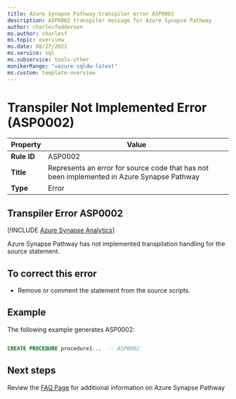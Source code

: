 ```yaml
---
title: Azure Synapse Pathway transpiler error ASP0002
description: ASP0002 transpiler message for Azure Synapse Pathway
author: charlesfeddersen
ms.author: charlesf
ms.topic: overview
ms.date: 08/27/2021
ms.service: sql
ms.subservice: tools-other
monikerRange: "=azure-sqldw-latest"
ms.custom: template-overview 
---
```


# Transpiler Not Implemented Error (ASP0002)

|Property|Value|
|-|-|
| **Rule ID** | ASP0002 |
| **Title** | Represents an error for source code that has not been implemented in Azure Synapse Pathway |
| **Type** | Error |

## Transpiler Error ASP0002
[!INCLUDE [Azure Synapse Analytics](../../../includes/applies-to-version/asa.md)]

Azure Synapse Pathway has not implemented transpilation handling for the source statement.


## To correct this error

* Remove or comment the statement from the source scripts.

## Example

The following example generates ASP0002:

```sql

CREATE PROCEDURE procedure1...  -- ASP0002

```

## Next steps

Review the [FAQ Page](../pathway-faq.yml) for additional information on Azure Synapse Pathway
